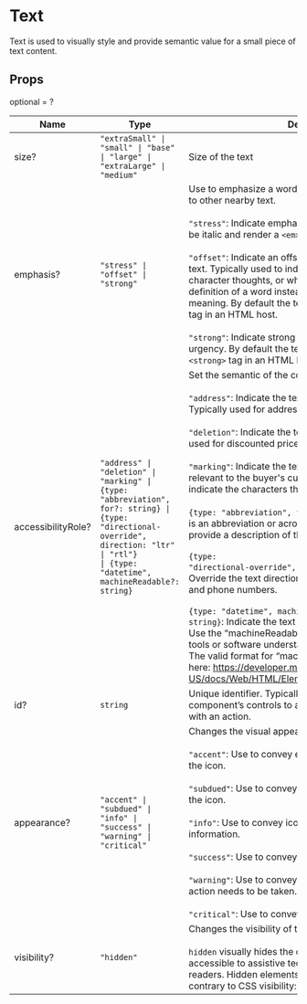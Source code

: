 # Text

Text is used to visually style and provide semantic value for a small piece of text
content.

## Props
optional = ?

| Name | Type | Description |
| --- | --- | --- |
| size? | <code>"extraSmall" &#124; "small" &#124; "base" &#124; "large" &#124; "extraLarge" &#124; "medium"</code> | Size of the text |
| emphasis? | <code>"stress" &#124; "offset" &#124; "strong"</code> | Use to emphasize a word or a group of words compared to other nearby text.<br /><br /><code>"stress"</code>: Indicate emphatic stress. By default the text will be italic and render a `<em>` tag in an HTML host.<br /><br /><code>"offset"</code>: Indicate an offset from the normal prose of the text. Typically used to indicate a foreign word, fictional character thoughts, or when the text refers to the definition of a word instead of representing its semantic meaning. By default the text will be italic and render a `<i>` tag in an HTML host.<br /><br /><code>"strong"</code>: Indicate strong importance, seriousness, or urgency. By default the text will be bold and render a `<strong>` tag in an HTML host. |
| accessibilityRole? | <code>"address" &#124; "deletion" &#124; "marking" &#124; {type: "abbreviation", for?: string} &#124; {type: "directional-override", direction: "ltr" &#124; "rtl"} &#124; {type: "datetime", machineReadable?: string}</code> | Set the semantic of the component’s content<br /><br /><code>"address"</code>: Indicate the text is contact information. Typically used for addresses.<br /><br /><code>"deletion"</code>: Indicate the text has been deleted. Typically used for discounted prices.<br /><br /><code>"marking"</code>: Indicate the text is marked or highlighted and relevant to the buyer's current action. Typically used to indicate the characters that matched a search query.<br /><br /><code>{type: "abbreviation", for?: string}</code>: Indicate the text is an abbreviation or acronym. Use the “for” option to provide a description of the abbreviation.<br /><br /><code>{type: "directional-override", direction: "ltr" &#124; "rtl"}</code>: Override the text directionality. Typically used for email and phone numbers.<br /><br /><code>{type: "datetime", machineReadable?: string}</code>: Indicate the text is a date, a time or a duration. Use the “machineReadable” option to help browsers, tools or software understand the human-readable date. The valid format for “machineReadable” can be found here: https://developer.mozilla.org/en-US/docs/Web/HTML/Element/time#Valid_datetime_Values |
| id? | <code>string</code> | Unique identifier. Typically used as a target for another component’s controls to associate an accessible label with an action. |
| appearance? | <code>"accent" &#124; "subdued" &#124; "info" &#124; "success" &#124; "warning" &#124; "critical"</code> | Changes the visual appearance<br /><br /><code>"accent"</code>: Use to convey emphasis and draw attention to the icon.<br /><br /><code>"subdued"</code>: Use to convey a subdued or disabled state for the icon.<br /><br /><code>"info"</code>: Use to convey icon is informative or has information.<br /><br /><code>"success"</code>: Use to convey a successful interaction.<br /><br /><code>"warning"</code>: Use to convey something needs attention or an action needs to be taken.<br /><br /><code>"critical"</code>: Use to convey a problem has arisen. |
| visibility? | <code>"hidden"</code> | Changes the visibility of the element.<br /><br />`hidden` visually hides the component while keeping it accessible to assistive technology, such as screen readers. Hidden elements don't take any visual space contrary to CSS visibility: hidden; |